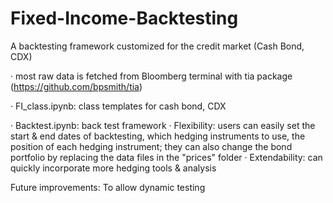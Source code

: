 # Fixed-Income-Backtesting
A backtesting framework customized for the credit market (Cash Bond, CDX)

· most raw data is fetched from Bloomberg terminal with tia package 
  (https://github.com/bpsmith/tia)

· FI_class.ipynb: class templates for cash bond, CDX

· Backtest.ipynb: back test framework
  · Flexibility: users can easily set the start & end dates of backtesting, which hedging instruments to use, the position of each hedging instrument;
                 they can also change the bond portfolio by replacing the data files in the "prices" folder
  · Extendability: can quickly incorporate more hedging tools & analysis
  
Future improvements: 
To allow dynamic testing




